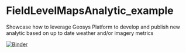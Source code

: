 # FieldLevelMapsAnalytic_example

Showcase how to leverage Geosys Platform to develop and publish new analytic based on up to date weather and/or imagery metrics

[![Binder](https://mybinder.org/badge_logo.svg)](https://mybinder.org/v2/gh/GEOSYS/FieldLevelMapsAnalytic_example/HEAD
)
